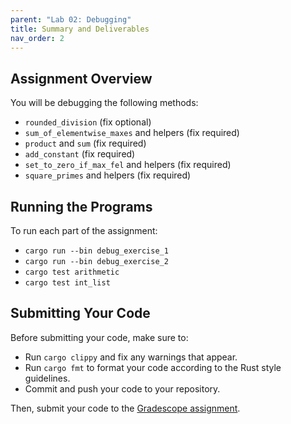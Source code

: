 ```yaml
---
parent: "Lab 02: Debugging"
title: Summary and Deliverables
nav_order: 2
---
```



## Assignment Overview

You will be debugging the following methods:
 - `rounded_division` (fix optional)
 - `sum_of_elementwise_maxes` and helpers (fix required)
 - `product` and `sum` (fix required)
 - `add_constant` (fix required)
 - `set_to_zero_if_max_fel` and helpers (fix required)
 - `square_primes` and helpers (fix required)


## Running the Programs

To run each part of the assignment:
 - `cargo run --bin debug_exercise_1`
 - `cargo run --bin debug_exercise_2`
 - `cargo test arithmetic`
 - `cargo test int_list`


## Submitting Your Code

Before submitting your code, make sure to:
 - Run `cargo clippy` and fix any warnings that appear.
 - Run `cargo fmt` to format your code according to the Rust style guidelines.
 - Commit and push your code to your repository.

Then, submit your code to the [Gradescope assignment](https://cheese.com/).
